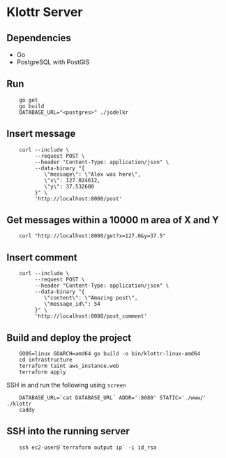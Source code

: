 # Klottr Server

## Dependencies

* Go
* PostgreSQL with PostGIS

## Run

        go get
        go build
        DATABASE_URL="<postgres>" ./jodelkr

## Insert message

        curl --include \
             --request POST \
             --header "Content-Type: application/json" \
             --data-binary "{
                \"message\": \"Alex was here\",
                \"x\": 127.024612,
                \"y\": 37.532600
             }" \
             'http://localhost:8080/post'

## Get messages within a 10000 m area of X and Y

        curl "http://localhost:8080/get?x=127.0&y=37.5"

## Insert comment

        curl --include \
             --request POST \
             --header "Content-Type: application/json" \
             --data-binary "{
                \"content\": \"Amazing post\",
                \"message_id\": 54
             }" \
             'http://localhost:8080/post_comment'

## Build and deploy the project

        GOOS=linux GOARCH=amd64 go build -o bin/klottr-linux-amd64
        cd infrastructure
        terraform taint aws_instance.web
        terraform apply

SSH in and run the following using `screen`

        DATABASE_URL=`cat DATABASE_URL` ADDR=':8080' STATIC='./www/' ./klottr
        caddy

## SSH into the running server

        ssh ec2-user@`terraform output ip` -i id_rsa
